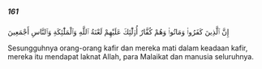 ##### 161

<span class="ayah">إِنَّ ٱلَّذِينَ كَفَرُوا۟ وَمَاتُوا۟ وَهُمْ كُفَّارٌ أُو۟لَٰٓئِكَ عَلَيْهِمْ لَعْنَةُ ٱللَّهِ وَٱلْمَلَٰٓئِكَةِ وَٱلنَّاسِ أَجْمَعِينَ</span>

<span class="ayah_translation">Sesungguhnya orang-orang kafir dan mereka mati dalam keadaan kafir, mereka itu mendapat laknat Allah, para Malaikat dan manusia seluruhnya.</span>
